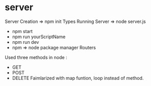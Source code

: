 # server

Server Creation => npm init
Types
Running Server => node server.js
 * npm start
 * npm run yourScriptName
 * npm run dev
 * npm => node package manager
Routers 

Used three methods in node :
* GET
* POST
* DELETE
Faimlarized with map funtion, loop instead of method.